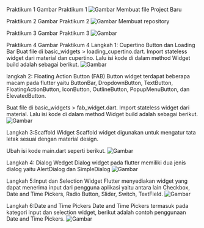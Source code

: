 Praktikum 1
Gambar Praktikum 1 
![Gambar](image-1.png)
Membuat file Project Baru

Praktikum 2
Gambar Praktikum 2
![Gambar](image-7.png)
Membuat repository

Praktikum 3
Gambar Praktikum 3
![Gambar](image-3.png)

Praktikum 4
Gambar Praktikum 4
Langkah 1: Cupertino Button dan Loading Bar
Buat file di basic_widgets > loading_cupertino.dart. Import stateless widget dari material dan cupertino. Lalu isi kode di dalam method Widget build adalah sebagai berikut.
![Gambar](image-8.png)


langkah 2: Floating Action Button (FAB)
Button widget terdapat beberapa macam pada flutter yaitu ButtonBar, DropdownButton, TextButton, FloatingActionButton, IconButton, OutlineButton, PopupMenuButton, dan ElevatedButton.

Buat file di basic_widgets > fab_widget.dart. Import stateless widget dari material. Lalu isi kode di dalam method Widget build adalah sebagai berikut.
![Gambar](image-9.png)


Langkah 3:Scaffold Widget
Scaffold widget digunakan untuk mengatur tata letak sesuai dengan material design.

Ubah isi kode main.dart seperti berikut.
![Gambar](image-10.png)


Langkah 4: Dialog Wedget
Dialog widget pada flutter memiliki dua jenis dialog yaitu AlertDialog dan SimpleDialog
![Gambar](image-4.png)

Langkah 5:Input dan Selection Widget
Flutter menyediakan widget yang dapat menerima input dari pengguna aplikasi yaitu antara lain Checkbox, Date and Time Pickers, Radio Button, Slider, Switch, TextField.
![Gambar](image-5.png)

Langkah 6:Date and Time Pickers
Date and Time Pickers termasuk pada kategori input dan selection widget, berikut adalah contoh penggunaan Date and Time Pickers.
![Gambar](image-6.png)



